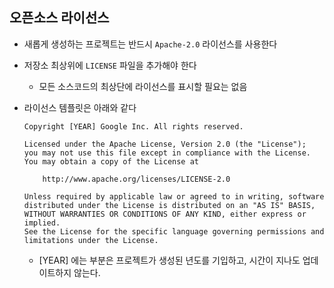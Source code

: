 ## 오픈소스 라이선스

- 새롭게 생성하는 프로젝트는 반드시 `Apache-2.0` 라이선스를 사용한다
- 저장소 최상위에 `LICENSE` 파일을 추가해야 한다
  - 모든 소스코드의 최상단에 라이선스를 표시할 필요는 없음
- 라이선스 템플릿은 아래와 같다
  ```
  Copyright [YEAR] Google Inc. All rights reserved.

  Licensed under the Apache License, Version 2.0 (the "License");
  you may not use this file except in compliance with the License.
  You may obtain a copy of the License at

      http://www.apache.org/licenses/LICENSE-2.0

  Unless required by applicable law or agreed to in writing, software
  distributed under the License is distributed on an "AS IS" BASIS,
  WITHOUT WARRANTIES OR CONDITIONS OF ANY KIND, either express or implied.
  See the License for the specific language governing permissions and
  limitations under the License.
  ```

  - [YEAR] 에는 부분은 프로젝트가 생성된 년도를 기입하고, 시간이 지나도 업데이트하지 않는다.


